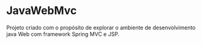 # JavaWebMvc

Projeto criado com o propósito de explorar o ambiente de desenvolvimento java Web com framework Spring MVC e JSP.
